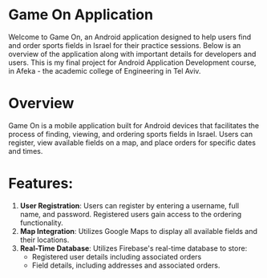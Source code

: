 # Game On Application
Welcome to Game On, an Android application designed to help users find and order sports fields in Israel for their practice sessions. Below is an overview of the application along with important details for developers and users.
This is my final project for Android Application Development course, in Afeka - the academic college of Engineering in Tel Aviv.

# Overview
Game On is a mobile application built for Android devices that facilitates the process of finding, viewing, and ordering sports fields in Israel. Users can register, view available fields on a map, and place orders for specific dates and times.

# Features:
1. **User Registration**: Users can register by entering a username, full name, and password. Registered users gain access to the ordering functionality.
2. **Map Integration**: Utilizes Google Maps to display all available fields and their locations.
3. **Real-Time Database**: Utilizes Firebase's real-time database to store:
   - Registered user details including associated orders
   - Field details, including addresses and associated orders.

